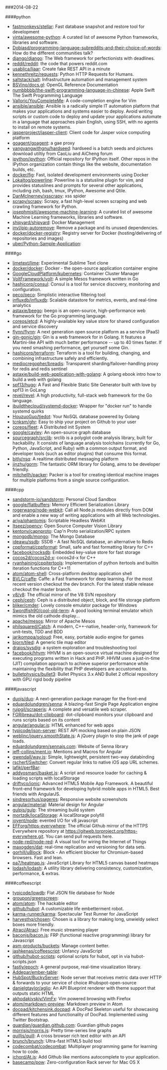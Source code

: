###2014-08-22

####python
* [fastmonkeys/stellar](https://github.com/fastmonkeys/stellar): Fast database snapshot and restore tool for development
* [vinta/awesome-python](https://github.com/vinta/awesome-python): A curated list of awesome Python frameworks, libraries and software.
* [Dobiasd/programming-language-subreddits-and-their-choice-of-words](https://github.com/Dobiasd/programming-language-subreddits-and-their-choice-of-words): How do the different communities talk?
* [django/django](https://github.com/django/django): The Web framework for perfectionists with deadlines.
* [reddit/reddit](https://github.com/reddit/reddit): the code that powers reddit.com
* [usablica/liaar](https://github.com/usablica/liaar): Create fake REST API in a minute
* [kennethreitz/requests](https://github.com/kennethreitz/requests): Python HTTP Requests for Humans.
* [saltstack/salt](https://github.com/saltstack/salt): Infrastructure automation and management system
* [BSVino/docs.gl](https://github.com/BSVino/docs.gl): OpenGL Reference Documentation
* [numbbbbb/the-swift-programming-language-in-chinese](https://github.com/numbbbbb/the-swift-programming-language-in-chinese):  Apple  Swift The Swift Programming Language
* [Valloric/YouCompleteMe](https://github.com/Valloric/YouCompleteMe): A code-completion engine for Vim
* [ansible/ansible](https://github.com/ansible/ansible): Ansible is a radically simple IT automation platform that makes your applications and systems easier to deploy. Avoid writing scripts or custom code to deploy and update your applications automate in a language that approaches plain English, using SSH, with no agents to install on remote systems.
* [jasperproject/jasper-client](https://github.com/jasperproject/jasper-client): Client code for Jasper voice computing platform
* [goagent/goagent](https://github.com/goagent/goagent): a gae proxy
* [yangyangwithgnu/hardseed](https://github.com/yangyangwithgnu/hardseed): hardseed is a batch seeds and pictures download utiltiy from CaoLiu and AiCheng forum
* [ipython/ipython](https://github.com/ipython/ipython): Official repository for IPython itself. Other repos in the IPython organization contain things like the website, documentation builds, etc.
* [docker/fig](https://github.com/docker/fig): Fast, isolated development environments using Docker
* [Lokaltog/powerline](https://github.com/Lokaltog/powerline): Powerline is a statusline plugin for vim, and provides statuslines and prompts for several other applications, including zsh, bash, tmux, IPython, Awesome and Qtile.
* [DanMcInerney/xsscrapy](https://github.com/DanMcInerney/xsscrapy): xss spider
* [scrapy/scrapy](https://github.com/scrapy/scrapy): Scrapy, a fast high-level screen scraping and web crawling framework for Python.
* [josephmisiti/awesome-machine-learning](https://github.com/josephmisiti/awesome-machine-learning): A curated list of awesome Machine Learning frameworks, libraries and software.
* [shipyard/shipyard](https://github.com/shipyard/shipyard): Docker Management
* [invl/pip-autoremove](https://github.com/invl/pip-autoremove): Remove a package and its unused dependencies.
* [docker/docker-registry](https://github.com/docker/docker-registry): Registry server for Docker (hosting/delivering of repositories and images)
* [uber/Python-Sample-Application](https://github.com/uber/Python-Sample-Application): 

####go
* [limetext/lime](https://github.com/limetext/lime): Experimental Sublime Text clone
* [docker/docker](https://github.com/docker/docker): Docker - the open-source application container engine
* [GoogleCloudPlatform/kubernetes](https://github.com/GoogleCloudPlatform/kubernetes): Container Cluster Manager
* [VoltFramework/volt](https://github.com/VoltFramework/volt): A simple Mesos framework written in Go
* [hashicorp/consul](https://github.com/hashicorp/consul): Consul is a tool for service discovery, monitoring and configuration.
* [peco/peco](https://github.com/peco/peco): Simplistic interactive filtering tool
* [influxdb/influxdb](https://github.com/influxdb/influxdb): Scalable datastore for metrics, events, and real-time analytics
* [astaxie/beego](https://github.com/astaxie/beego): beego is an open-source, high-performance web framework for the Go programming language.
* [coreos/etcd](https://github.com/coreos/etcd): A highly-available key value store for shared configuration and service discovery
* [flynn/flynn](https://github.com/flynn/flynn): A next generation open source platform as a service (PaaS)
* [gin-gonic/gin](https://github.com/gin-gonic/gin): Gin is a web framework for in Golang. It features a Martini-like API with much better performance -- up to 40 times faster. If you need smashing performance, get yourself some Gin.
* [hashicorp/terraform](https://github.com/hashicorp/terraform): Terraform is a tool for building, changing, and combining infrastructure safely and efficiently.
* [mediocregopher/breadis](https://github.com/mediocregopher/breadis): Transparent sharding/failover-handling proxy for redis and redis sentinel
* [astaxie/build-web-application-with-golang](https://github.com/astaxie/build-web-application-with-golang): A golang ebook intro how to build a web with golang
* [spf13/hugo](https://github.com/spf13/hugo): A Fast and Flexible Static Site Generator built with love by spf13 in GoLang
* [revel/revel](https://github.com/revel/revel): A high productivity, full-stack web framework for the Go language.
* [ibuildthecloud/systemd-docker](https://github.com/ibuildthecloud/systemd-docker): Wrapper for "docker run" to handle systemd quirks
* [HouzuoGuo/tiedot](https://github.com/HouzuoGuo/tiedot): Your NoSQL database powered by Golang
* [tcnksm/ghr](https://github.com/tcnksm/ghr): Easy to ship your project on Github to your user
* [coreos/fleet](https://github.com/coreos/fleet): A Distributed init System
* [google/cayley](https://github.com/google/cayley): An open-source graph database
* [sourcegraph/srclib](https://github.com/sourcegraph/srclib): srclib is a polyglot code analysis library, built for hackability. It consists of language analysis toolchains (currently for Go, Python, JavaScript, and Ruby) with a common output format, and developer tools (such as editor plugins) that consume this format.
* [bitly/nsq](https://github.com/bitly/nsq): A realtime distributed messaging platform
* [jinzhu/gorm](https://github.com/jinzhu/gorm): The fantastic ORM library for Golang, aims to be developer friendly.
* [mitchellh/packer](https://github.com/mitchellh/packer): Packer is a tool for creating identical machine images for multiple platforms from a single source configuration.

####cpp
* [sandstorm-io/sandstorm](https://github.com/sandstorm-io/sandstorm): Personal Cloud Sandbox
* [google/flatbuffers](https://github.com/google/flatbuffers): Memory Efficient Serialization Library
* [rogerwang/node-webkit](https://github.com/rogerwang/node-webkit): Call all Node.js modules directly from DOM and enable a new way of writing applications with all Web technologies.
* [ariya/phantomjs](https://github.com/ariya/phantomjs): Scriptable Headless WebKit
* [Itseez/opencv](https://github.com/Itseez/opencv): Open Source Computer Vision Library
* [kentonv/capnproto](https://github.com/kentonv/capnproto): Cap'n Proto serialization/RPC system
* [mongodb/mongo](https://github.com/mongodb/mongo): The Mongo Database
* [ideawu/ssdb](https://github.com/ideawu/ssdb): SSDB - A fast NoSQL database, an alternative to Redis
* [cppformat/cppformat](https://github.com/cppformat/cppformat): Small, safe and fast formatting library for C++
* [facebook/rocksdb](https://github.com/facebook/rocksdb): Embedded key-value store for fast storage
* [cocos2d/cocos2d-x](https://github.com/cocos2d/cocos2d-x): cocos2d-x for C++
* [ryanhaining/cppitertools](https://github.com/ryanhaining/cppitertools): Implementation of python itertools and builtin iteration functions for C++11
* [atom/atom-shell](https://github.com/atom/atom-shell): Cross-platform desktop application shell
* [BVLC/caffe](https://github.com/BVLC/caffe): Caffe: a Fast framework for deep learning. For the most recent version checkout the dev branch. For the latest stable release checkout the master branch.
* [v8/v8](https://github.com/v8/v8): The official mirror of the V8 SVN repository
* [ceph/ceph](https://github.com/ceph/ceph): Ceph is a distributed object, block, and file storage platform 
* [bliker/cmder](https://github.com/bliker/cmder): Lovely console emulator package for Windows
* [Swordfish90/cool-old-term](https://github.com/Swordfish90/cool-old-term): A good looking terminal emulator which mimics the old cathode display...
* [apache/mesos](https://github.com/apache/mesos): Mirror of Apache Mesos
* [philsquared/Catch](https://github.com/philsquared/Catch): A modern, C++-native, header-only, framework for unit-tests, TDD and BDD
* [jarikomppa/soloud](https://github.com/jarikomppa/soloud): Free, easy, portable audio engine for games
* [bjorn/tiled](https://github.com/bjorn/tiled): A generic tile map editor
* [draios/sysdig](https://github.com/draios/sysdig): a system exploration and troubleshooting tool
* [facebook/hhvm](https://github.com/facebook/hhvm): HHVM is an open-source virtual machine designed for executing programs written in Hack and PHP. HHVM uses a just-in-time (JIT) compilation approach to achieve superior performance while maintaining the flexibility that PHP developers are accustomed to.
* [bulletphysics/bullet3](https://github.com/bulletphysics/bullet3): Bullet Physics 3.x AND Bullet 2 official repository with GPU rigid body pipeline

####javascript
* [duojs/duo](https://github.com/duojs/duo): A next-generation package manager for the front-end
* [eduardolundgren/senna](https://github.com/eduardolundgren/senna): A blazing-fast Single Page Application engine
* [ruipgil/scraperjs](https://github.com/ruipgil/scraperjs): A complete and versatile web scraper.
* [FGRibreau/dot-clipboard](https://github.com/FGRibreau/dot-clipboard): dot-clipboard monitors your clipboard and runs scripts based on its content
* [angular/angular.js](https://github.com/angular/angular.js): HTML enhanced for web apps
* [typicode/json-server](https://github.com/typicode/json-server): REST API mocking based on plain JSON
* [weblinc/jquery.smoothState.js](https://github.com/weblinc/jquery.smoothState.js): A jQuery plugin to stop the jank of page loads.
* [eduardolundgren/sennajs.com](https://github.com/eduardolundgren/sennajs.com): Website of Senna library
* [jeff-collins/ment.io](https://github.com/jeff-collins/ment.io): Mentions and Macros for Angular
* [gwendall/way.js](https://github.com/gwendall/way.js): Simple, lightweight, persistent two-way databinding
* [rscherf/Switcher](https://github.com/rscherf/Switcher): Convert regular links to native iOS app URL schemes.
* [lafikl/perfBar](https://github.com/lafikl/perfBar): 
* [addyosmani/basket.js](https://github.com/addyosmani/basket.js): A script and resource loader for caching & loading scripts with localStorage
* [driftyco/ionic](https://github.com/driftyco/ionic): Advanced HTML5 Mobile App Framework. A beautiful front-end framework for developing hybrid mobile apps in HTML5. Best friends with AngularJS.
* [sindresorhus/pageres](https://github.com/sindresorhus/pageres): Responsive website screenshots
* [angular/material](https://github.com/angular/material): Material design for Angular
* [gulpjs/gulp](https://github.com/gulpjs/gulp): The streaming build system
* [mortzdk/localStorage](https://github.com/mortzdk/localStorage): A localStorage polyfill
* [joyent/node](https://github.com/joyent/node): evented I/O for v8 javascript
* [EFForg/https-everywhere](https://github.com/EFForg/https-everywhere): The official Github mirror of the HTTPS Everywhere repository at https://gitweb.torproject.org/https-everywhere.git. You can send pull requests here.
* [node-red/node-red](https://github.com/node-red/node-red): A visual tool for wiring the Internet of Things
* [maxogden/dat](https://github.com/maxogden/dat): real-time replication and versioning for data sets.
* [gorhill/uBlock](https://github.com/gorhill/uBlock): Block - An efficient blocker for Chromium-based browsers. Fast and lean.
* [pa7/heatmap.js](https://github.com/pa7/heatmap.js): JavaScript Library for HTML5 canvas based heatmaps
* [lodash/lodash](https://github.com/lodash/lodash): A utility library delivering consistency, customization, performance, & extras.

####coffeescript
* [typicode/lowdb](https://github.com/typicode/lowdb): Flat JSON file database for Node
* [groupon/greenscreen](https://github.com/groupon/greenscreen): 
* [atom/atom](https://github.com/atom/atom): The hackable editor
* [github/hubot](https://github.com/github/hubot): A customizable life embetterment robot.
* [karma-runner/karma](https://github.com/karma-runner/karma): Spectacular Test Runner for JavaScript
* [harvesthq/chosen](https://github.com/harvesthq/chosen): Chosen is a library for making long, unwieldy select boxes more friendly.
* [Atraci/Atraci](https://github.com/Atraci/Atraci): Free music streaming player
* [baconjs/bacon.js](https://github.com/baconjs/bacon.js): FRP (functional reactive programming) library for Javascript
* [asm-products/buckets](https://github.com/asm-products/buckets): Manage content better.
* [jashkenas/coffeescript](https://github.com/jashkenas/coffeescript): Unfancy JavaScript
* [github/hubot-scripts](https://github.com/github/hubot-scripts): optional scripts for hubot, opt in via hubot-scripts.json
* [fastly/epoch](https://github.com/fastly/epoch): A general purpose, real-time visualization library.
* [Addepar/ember-table](https://github.com/Addepar/ember-table): 
* [HubSpot/BuckyServer](https://github.com/HubSpot/BuckyServer): Node server that receives metric data over HTTP & forwards to your service of choice #hubspot-open-source
* [danielgtaylor/aglio](https://github.com/danielgtaylor/aglio): An API Blueprint renderer with theme support that outputs static HTML
* [akhodakivskiy/VimFx](https://github.com/akhodakivskiy/VimFx): Vim powered browsing with Firefox
* [atom/markdown-preview](https://github.com/atom/markdown-preview): Markdown preview in Atom
* [docpad/kitchensink.docpad](https://github.com/docpad/kitchensink.docpad): A DocPad Skeleton useful for showcasing different features and functionality of DocPad. Implemented using Twitter Bootstrap.
* [guardian/guardian.github.com](https://github.com/guardian/guardian.github.com): Guardian github pages
* [morrisjs/morris.js](https://github.com/morrisjs/morris.js): Pretty time-series line graphs
* [quilljs/quill](https://github.com/quilljs/quill): A cross browser rich text editor with an API
* [brunch/brunch](https://github.com/brunch/brunch): Ultra-fast HTML5 build tool
* [codecombat/codecombat](https://github.com/codecombat/codecombat): Multiplayer programming game for learning how to code.
* [ichord/At.js](https://github.com/ichord/At.js): Add Github like mentions autocomplete to your application.
* [basecamp/pow](https://github.com/basecamp/pow): Zero-configuration Rack server for Mac OS X
